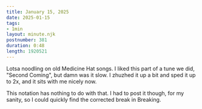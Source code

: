 ```yaml
---
title: January 15, 2025
date: 2025-01-15
tags:
- 1min
layout: minute.njk
postnumber: 381
duration: 0:48
length: 1920521
---
```

Lotsa noodling on old Medicine Hat songs. I liked this part of a tune we did, "Second Coming", but damn was it slow. I zhuzhed it up a bit and sped it up to 2x, and it sits with me nicely now. 

This notation has nothing to do with that. I had to post it though, for my sanity, so I could quickly find the corrected break in Breaking. 